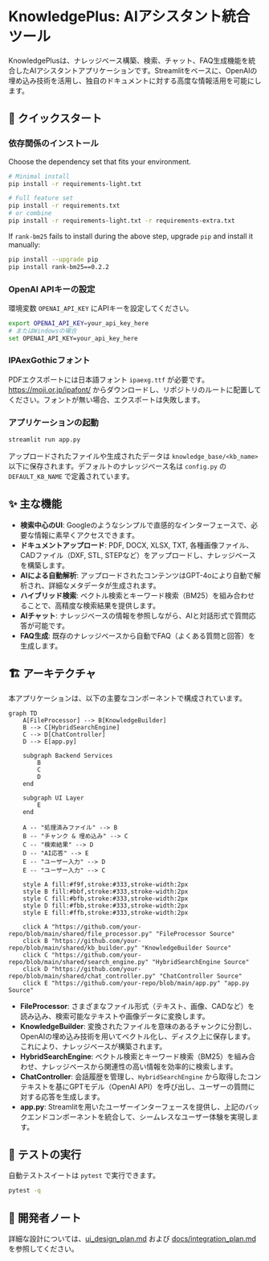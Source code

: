# KnowledgePlus: AIアシスタント統合ツール

KnowledgePlusは、ナレッジベース構築、検索、チャット、FAQ生成機能を統合したAIアシスタントアプリケーションです。Streamlitをベースに、OpenAIの埋め込み技術を活用し、独自のドキュメントに対する高度な情報活用を可能にします。

## 🚀 クイックスタート

### 依存関係のインストール

Choose the dependency set that fits your environment.

```bash
# Minimal install
pip install -r requirements-light.txt

# Full feature set
pip install -r requirements.txt
# or combine
pip install -r requirements-light.txt -r requirements-extra.txt
```

If `rank-bm25` fails to install during the above step, upgrade `pip` and install it manually:

```bash
pip install --upgrade pip
pip install rank-bm25==0.2.2
```

### OpenAI APIキーの設定

環境変数 `OPENAI_API_KEY` にAPIキーを設定してください。

```bash
export OPENAI_API_KEY=your_api_key_here
# またはWindowsの場合
set OPENAI_API_KEY=your_api_key_here
```

### IPAexGothicフォント

PDFエクスポートには日本語フォント `ipaexg.ttf` が必要です。<https://moji.or.jp/ipafont/> からダウンロードし、リポジトリのルートに配置してください。フォントが無い場合、エクスポートは失敗します。

### アプリケーションの起動

```bash
streamlit run app.py
```

アップロードされたファイルや生成されたデータは `knowledge_base/<kb_name>` 以下に保存されます。デフォルトのナレッジベース名は `config.py` の `DEFAULT_KB_NAME` で定義されています。

## ✨ 主な機能

*   **検索中心のUI**: Googleのようなシンプルで直感的なインターフェースで、必要な情報に素早くアクセスできます。
*   **ドキュメントアップロード**: PDF, DOCX, XLSX, TXT, 各種画像ファイル、CADファイル（DXF, STL, STEPなど）をアップロードし、ナレッジベースを構築します。
*   **AIによる自動解析**: アップロードされたコンテンツはGPT-4oにより自動で解析され、詳細なメタデータが生成されます。
*   **ハイブリッド検索**: ベクトル検索とキーワード検索（BM25）を組み合わせることで、高精度な検索結果を提供します。
*   **AIチャット**: ナレッジベースの情報を参照しながら、AIと対話形式で質問応答が可能です。
*   **FAQ生成**: 既存のナレッジベースから自動でFAQ（よくある質問と回答）を生成します。

## 🏗️ アーキテクチャ

本アプリケーションは、以下の主要なコンポーネントで構成されています。

```mermaid
graph TD
    A[FileProcessor] --> B[KnowledgeBuilder]
    B --> C[HybridSearchEngine]
    C --> D[ChatController]
    D --> E[app.py]

    subgraph Backend Services
        B
        C
        D
    end

    subgraph UI Layer
        E
    end

    A -- "処理済みファイル" --> B
    B -- "チャンク & 埋め込み" --> C
    C -- "検索結果" --> D
    D -- "AI応答" --> E
    E -- "ユーザー入力" --> D
    E -- "ユーザー入力" --> C

    style A fill:#f9f,stroke:#333,stroke-width:2px
    style B fill:#bbf,stroke:#333,stroke-width:2px
    style C fill:#bfb,stroke:#333,stroke-width:2px
    style D fill:#fbb,stroke:#333,stroke-width:2px
    style E fill:#ffb,stroke:#333,stroke-width:2px

    click A "https://github.com/your-repo/blob/main/shared/file_processor.py" "FileProcessor Source"
    click B "https://github.com/your-repo/blob/main/shared/kb_builder.py" "KnowledgeBuilder Source"
    click C "https://github.com/your-repo/blob/main/shared/search_engine.py" "HybridSearchEngine Source"
    click D "https://github.com/your-repo/blob/main/shared/chat_controller.py" "ChatController Source"
    click E "https://github.com/your-repo/blob/main/app.py" "app.py Source"
```

*   **FileProcessor**: さまざまなファイル形式（テキスト、画像、CADなど）を読み込み、検索可能なテキストや画像データに変換します。
*   **KnowledgeBuilder**: 変換されたファイルを意味のあるチャンクに分割し、OpenAIの埋め込み技術を用いてベクトル化し、ディスク上に保存します。これにより、ナレッジベースが構築されます。
*   **HybridSearchEngine**: ベクトル検索とキーワード検索（BM25）を組み合わせ、ナレッジベースから関連性の高い情報を効率的に検索します。
*   **ChatController**: 会話履歴を管理し、`HybridSearchEngine` から取得したコンテキストを基にGPTモデル（OpenAI API）を呼び出し、ユーザーの質問に対する応答を生成します。
*   **app.py**: Streamlitを用いたユーザーインターフェースを提供し、上記のバックエンドコンポーネントを統合して、シームレスなユーザー体験を実現します。

## 🧪 テストの実行

自動テストスイートは `pytest` で実行できます。

```bash
pytest -q
```

## 📝 開発者ノート

詳細な設計については、[ui_design_plan.md](ui_design_plan.md) および [docs/integration_plan.md](docs/integration_plan.md) を参照してください。